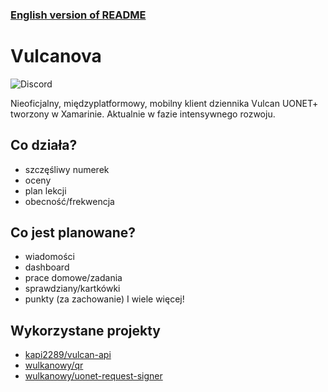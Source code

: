 ### [English version of README](README-en.md)

# Vulcanova
![Discord](https://img.shields.io/discord/951860775503421460?style=for-the-badge)

Nieoficjalny, międzyplatformowy, mobilny klient dziennika Vulcan UONET+ tworzony w Xamarinie. Aktualnie w fazie intensywnego rozwoju.

## Co działa?
- szczęśliwy numerek
- oceny
- plan lekcji
- obecność/frekwencja

## Co jest planowane?
- wiadomości
- dashboard
- prace domowe/zadania
- sprawdziany/kartkówki
- punkty (za zachowanie)
I wiele więcej!

## Wykorzystane projekty
* [kapi2289/vulcan-api](https://github.com/kapi2289/vulcan-api/)
* [wulkanowy/qr](https://github.com/wulkanowy/qr)
* [wulkanowy/uonet-request-signer](https://github.com/wulkanowy/uonet-request-signer)
